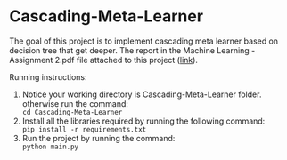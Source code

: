 # Cascading-Meta-Learner

The goal of this project is to implement cascading meta learner based on decision tree that get deeper. The report in the Machine Learning - Assignment 2.pdf file attached to this project ([link](https://github.com/MaorSagi/Cascading-Meta-Learner/blob/main/Machine%20Learning%20-%20Assignment%202.pdf)). 

<p>Running instructions:</p>
<ol>
<li>Notice your working directory is Cascading-Meta-Learner folder. otherwise run the command:</li>
<code>cd Cascading-Meta-Learner</code>
<li>Install all the libraries required by running the following command:</li>
<code>pip install -r requirements.txt</code>
<li>Run the project by running the command:</li>
<code>python main.py</code>
</ol>
